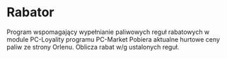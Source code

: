 # Rabator
Program wspomagający wypełnianie paliwowych reguł rabatowych w module PC-Loyality programu PC-Market
Pobiera aktualne hurtowe ceny paliw ze strony Orlenu.
Oblicza rabat w/g ustalonych reguł.
